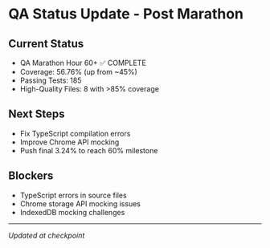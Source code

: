 # QA Status Update - Post Marathon

## Current Status
- QA Marathon Hour 60+ ✅ COMPLETE
- Coverage: 56.76% (up from ~45%)
- Passing Tests: 185
- High-Quality Files: 8 with >85% coverage

## Next Steps
- Fix TypeScript compilation errors
- Improve Chrome API mocking
- Push final 3.24% to reach 60% milestone

## Blockers
- TypeScript errors in source files
- Chrome storage API mocking issues
- IndexedDB mocking challenges

---
*Updated at checkpoint*
